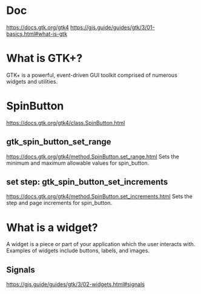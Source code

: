 # Doc
https://docs.gtk.org/gtk4
https://gjs.guide/guides/gtk/3/01-basics.html#what-is-gtk

# What is GTK+?
GTK+ is a powerful, event-driven GUI toolkit comprised of numerous widgets and utilities.

# SpinButton
https://docs.gtk.org/gtk4/class.SpinButton.html

## gtk_spin_button_set_range
https://docs.gtk.org/gtk4/method.SpinButton.set_range.html
Sets the minimum and maximum allowable values for spin_button.

## set step: gtk_spin_button_set_increments
https://docs.gtk.org/gtk4/method.SpinButton.set_increments.html
Sets the step and page increments for spin_button.

# What is a widget?
A widget is a piece or part of your application which the user interacts with. Examples of widgets include buttons, labels, and images.

## Signals
https://gjs.guide/guides/gtk/3/02-widgets.html#signals

## 